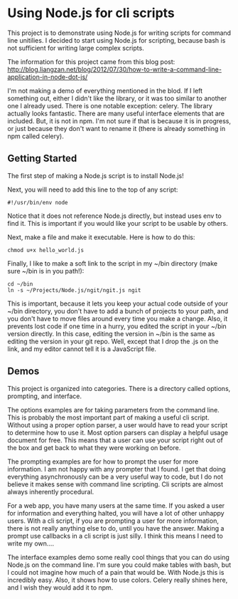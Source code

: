 # Using Node.js for cli scripts

This project is to demonstrate using Node.js for writing scripts for command line unitilies. I decided to start using Node.js for scripting, because bash is not sufficient for writing large complex scripts.

The information for this project came from this blog post: http://blog.liangzan.net/blog/2012/07/30/how-to-write-a-command-line-application-in-node-dot-js/

I'm not making a demo of everything mentioned in the blod. If I left something out, either I didn't like the library, or it was too similar to another one I already used. There is one notable exception: celery. The library actually looks fantastic. There are many useful interface elements that are included. But, it is not in npm. I'm not sure if that is because it is in progress, or just because they don't want to rename it (there is already something in npm called celery).

## Getting Started

The first step of making a Node.js script is to install Node.js!

Next, you will need to add this line to the top of any script:

`#!/usr/bin/env node`

Notice that it does not reference Node.js directly, but instead uses env to find it. This is important if you would like your script to be usable by others.

Next, make a file and make it executable. Here is how to do this:

`chmod u+x hello_world.js`

Finally, I like to make a soft link to the script in my ~/bin directory (make sure ~/bin is in you path!):

```
cd ~/bin
ln -s ~/Projects/Node.js/ngit/ngit.js ngit
```

This is important, because it lets you keep your actual code outside of your ~/bin directory, you don't have to add a bunch of projects to your path, and you don't have to move files around every time you make a change. Also, it prevents lost code if one time in a hurry, you edited the script in your ~/bin version directly. In this case, editing the version in ~/bin is the same as editing the version in your git repo. Well, except that I drop the .js on the link, and my editor cannot tell it is a JavaScript file.

## Demos

This project is organized into categories. There is a directory called options, prompting, and interface.

The options examples are for taking parameters from the command line. This is probably the most important part of making a useful cli script. Without using a proper option parser, a user would have to read your script to determine how to use it. Most option parsers can display a helpful usage document for free. This means that a user can use your script right out of the box and get back to what they were working on before.

The prompting examples are for how to prompt the user for more information. I am not happy with any prompter that I found. I get that doing everything asynchronously can be a very useful way to code, but I do not believe it makes sense with command line scripting. Cli scripts are almost always inherently procedural.

For a web app, you have many users at the same time. If you asked a user for information and everything halted, you will have a lot of other unhappy users. With a cli script, if you are prompting a user for more information, there is not really anything else to do, until you have the answer. Making a prompt use callbacks in a cli script is just silly. I think this means I need to write my own....

The interface examples demo some really cool things that you can do using Node.js on the command line. I'm sure you could make tables with bash, but I could not imagine how much of a pain that would be. With Node.js this is incredibly easy. Also, it shows how to use colors. Celery really shines here, and I wish they would add it to npm.
